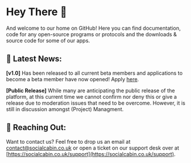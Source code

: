 # Hey There 👋

And welcome to our home on GitHub! Here you can find documentation, code for any open-source programs or protocols and the downloads & source code for some of our apps. 

## 📰 Latest News:
**[v1.0]** Has been released to all current beta members and applications to become a beta member have now opened! Apply [here](https://socialcabin.atlassian.net/servicedesk/customer/portal/6/group/11/create/54).

**[Public Release]** While many are anticipating the public release of the platform, at this current time we cannot confirm nor deny this or give a release due to moderation issues that need to be overcome. However, it is still in discussion amongst (Project) Managment.

## 🙌 Reaching Out:
Want to contact us? Feel free to drop us an email at [contact@socialcabin.co.uk](contact@socialcabin.co.uk) or open a ticket on our support desk over at [https://socialcabin.co.uk/support](https://socialcabin.co.uk/support).

